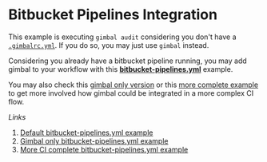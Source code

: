 # Bitbucket Pipelines Integration

This example is executing `gimbal audit` considering you don't have a [`.gimbalrc.yml`](../../README.md#Configuration).
If you do so, you may just use `gimbal` instead.

Considering you already have a bitbucket pipeline running, 
you may add gimbal to your workflow with this **[bitbucket-pipelines.yml](bitbucket-pipelines.yml)** example.

You may also check this [gimbal only version](bitbucket-pipelines_gimbal-only.yml) 
or this [more complete example](bitbucket-pipelines_complete.yml) 
to get more involved how gimbal could be integrated in a more complex CI flow.

*Links*

1. [Default bitbucket-pipelines.yml example](bitbucket-pipelines.yml)
2. [Gimbal only bitbucket-pipelines.yml example](bitbucket-pipelines_gimbal-only.yml)
3. [More CI complete bitbucket-pipelines.yml example](bitbucket-pipelines_complete.yml)
